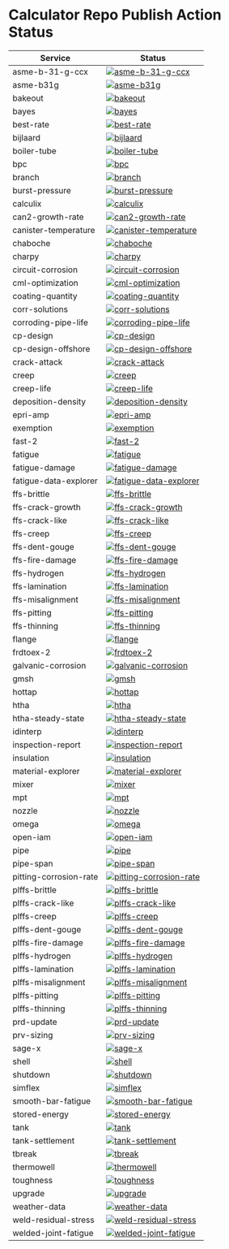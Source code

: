 # Calculator Repo Publish Action Status


| Service | Status |
| ------------- | ------------- |
  | asme-b-31-g-ccx | [![asme-b-31-g-ccx](https://github.com/e2grnd/worker-asme-b31g-ccx/actions/workflows/publish.yml/badge.svg)](https://github.com/e2grnd/worker-asme-b31g-ccx/actions/workflows/publish.yml) |
| asme-b31g | [![asme-b31g](https://github.com/e2grnd/asmeB31G-calculator/actions/workflows/publish.yml/badge.svg)](https://github.com/e2grnd/asmeB31G-calculator/actions/workflows/publish.yml) |
| bakeout | [![bakeout](https://github.com/e2grnd/bakeout-backend/actions/workflows/publish.yml/badge.svg)](https://github.com/e2grnd/bakeout-backend/actions/workflows/publish.yml) |
| bayes | [![bayes](https://github.com/e2grnd/bayes-utils2/actions/workflows/publish.yml/badge.svg)](https://github.com/e2grnd/bayes-utils2/actions/workflows/publish.yml) |
| best-rate | [![best-rate](https://github.com/e2grnd/bestRateCalculator/actions/workflows/publish.yml/badge.svg)](https://github.com/e2grnd/bestRateCalculator/actions/workflows/publish.yml) |
| bijlaard | [![bijlaard](https://github.com/e2grnd/bijlaard-calculator/actions/workflows/publish.yml/badge.svg)](https://github.com/e2grnd/bijlaard-calculator/actions/workflows/publish.yml) |
| boiler-tube | [![boiler-tube](https://github.com/e2grnd/boiler-tube-calculator/actions/workflows/publish.yml/badge.svg)](https://github.com/e2grnd/boiler-tube-calculator/actions/workflows/publish.yml) |
| bpc | [![bpc](https://github.com/e2grnd/buriedPipelinesCalculator/actions/workflows/publish.yml/badge.svg)](https://github.com/e2grnd/buriedPipelinesCalculator/actions/workflows/publish.yml) |
| branch | [![branch](https://github.com/e2grnd/branch-calculator/actions/workflows/publish.yml/badge.svg)](https://github.com/e2grnd/branch-calculator/actions/workflows/publish.yml) |
| burst-pressure | [![burst-pressure](https://github.com/e2grnd/burstp-calculator/actions/workflows/publish.yml/badge.svg)](https://github.com/e2grnd/burstp-calculator/actions/workflows/publish.yml) |
| calculix | [![calculix](https://github.com/e2grnd/worker-calculix/actions/workflows/publish.yml/badge.svg)](https://github.com/e2grnd/worker-calculix/actions/workflows/publish.yml) |
| can2-growth-rate | [![can2-growth-rate](https://github.com/e2grnd/can2AnnualGrowthRate/actions/workflows/publish.yml/badge.svg)](https://github.com/e2grnd/can2AnnualGrowthRate/actions/workflows/publish.yml) |
| canister-temperature | [![canister-temperature](https://github.com/e2grnd/can2TemperatureCorrelation/actions/workflows/publish.yml/badge.svg)](https://github.com/e2grnd/can2TemperatureCorrelation/actions/workflows/publish.yml) |
| chaboche | [![chaboche](https://github.com/e2grnd/chabocheFittingNew/actions/workflows/publish.yml/badge.svg)](https://github.com/e2grnd/chabocheFittingNew/actions/workflows/publish.yml) |
| charpy | [![charpy](https://github.com/e2grnd/charpy-calculator/actions/workflows/publish.yml/badge.svg)](https://github.com/e2grnd/charpy-calculator/actions/workflows/publish.yml) |
| circuit-corrosion | [![circuit-corrosion](https://github.com/e2grnd/cmlwise-calculator/actions/workflows/publish.yml/badge.svg)](https://github.com/e2grnd/cmlwise-calculator/actions/workflows/publish.yml) |
| cml-optimization | [![cml-optimization](https://github.com/e2grnd/cmlOptimizationWrapper/actions/workflows/publish.yml/badge.svg)](https://github.com/e2grnd/cmlOptimizationWrapper/actions/workflows/publish.yml) |
| coating-quantity | [![coating-quantity](https://github.com/e2grnd/coatingQuantityApp/actions/workflows/publish.yml/badge.svg)](https://github.com/e2grnd/coatingQuantityApp/actions/workflows/publish.yml) |
| corr-solutions | [![corr-solutions](https://github.com/e2grnd/pyCorrSolutionsDA/actions/workflows/publish.yml/badge.svg)](https://github.com/e2grnd/pyCorrSolutionsDA/actions/workflows/publish.yml) |
| corroding-pipe-life | [![corroding-pipe-life](https://github.com/e2grnd/ProbabilityPipelineCorrosionFailure/actions/workflows/publish.yml/badge.svg)](https://github.com/e2grnd/ProbabilityPipelineCorrosionFailure/actions/workflows/publish.yml) |
| cp-design | [![cp-design](https://github.com/e2grnd/CPDesignCalculators/actions/workflows/publish.yml/badge.svg)](https://github.com/e2grnd/CPDesignCalculators/actions/workflows/publish.yml) |
| cp-design-offshore | [![cp-design-offshore](https://github.com/e2grnd/cpDesignOffshore/actions/workflows/publish.yml/badge.svg)](https://github.com/e2grnd/cpDesignOffshore/actions/workflows/publish.yml) |
| crack-attack | [![crack-attack](https://github.com/e2grnd/crackattack-calculator/actions/workflows/publish.yml/badge.svg)](https://github.com/e2grnd/crackattack-calculator/actions/workflows/publish.yml) |
| creep | [![creep](https://github.com/e2grnd/lot_centered_analysis/actions/workflows/publish.yml/badge.svg)](https://github.com/e2grnd/lot_centered_analysis/actions/workflows/publish.yml) |
| creep-life | [![creep-life](https://github.com/e2grnd/creep-life-calculator/actions/workflows/publish.yml/badge.svg)](https://github.com/e2grnd/creep-life-calculator/actions/workflows/publish.yml) |
| deposition-density | [![deposition-density](https://github.com/e2grnd/depositionDensity/actions/workflows/publish.yml/badge.svg)](https://github.com/e2grnd/depositionDensity/actions/workflows/publish.yml) |
| epri-amp | [![epri-amp](https://github.com/e2grnd/epriAmpCalculator/actions/workflows/publish.yml/badge.svg)](https://github.com/e2grnd/epriAmpCalculator/actions/workflows/publish.yml) |
| exemption | [![exemption](https://github.com/e2grnd/exemption-backend/actions/workflows/publish.yml/badge.svg)](https://github.com/e2grnd/exemption-backend/actions/workflows/publish.yml) |
| fast-2 | [![fast-2](https://github.com/e2grnd/fast2-calculator/actions/workflows/publish.yml/badge.svg)](https://github.com/e2grnd/fast2-calculator/actions/workflows/publish.yml) |
| fatigue | [![fatigue](https://github.com/e2grnd/FatigueDataAnalysisApp/actions/workflows/publish.yml/badge.svg)](https://github.com/e2grnd/FatigueDataAnalysisApp/actions/workflows/publish.yml) |
| fatigue-damage | [![fatigue-damage](https://github.com/e2grnd/FatigueDamageApp/actions/workflows/publish.yml/badge.svg)](https://github.com/e2grnd/FatigueDamageApp/actions/workflows/publish.yml) |
| fatigue-data-explorer | [![fatigue-data-explorer](https://github.com/e2grnd/FatigueDataExplorerApp/actions/workflows/publish.yml/badge.svg)](https://github.com/e2grnd/FatigueDataExplorerApp/actions/workflows/publish.yml) |
| ffs-brittle | [![ffs-brittle](https://github.com/e2grnd/ffs-brittle-calculator/actions/workflows/publish.yml/badge.svg)](https://github.com/e2grnd/ffs-brittle-calculator/actions/workflows/publish.yml) |
| ffs-crack-growth | [![ffs-crack-growth](https://github.com/e2grnd/ffs-crack-growth-calculator/actions/workflows/publish.yml/badge.svg)](https://github.com/e2grnd/ffs-crack-growth-calculator/actions/workflows/publish.yml) |
| ffs-crack-like | [![ffs-crack-like](https://github.com/e2grnd/ffs-cracking-calculator/actions/workflows/publish.yml/badge.svg)](https://github.com/e2grnd/ffs-cracking-calculator/actions/workflows/publish.yml) |
| ffs-creep | [![ffs-creep](https://github.com/e2grnd/ffs-creep-calculator/actions/workflows/publish.yml/badge.svg)](https://github.com/e2grnd/ffs-creep-calculator/actions/workflows/publish.yml) |
| ffs-dent-gouge | [![ffs-dent-gouge](https://github.com/e2grnd/ffs-dent-gouge-calculator/actions/workflows/publish.yml/badge.svg)](https://github.com/e2grnd/ffs-dent-gouge-calculator/actions/workflows/publish.yml) |
| ffs-fire-damage | [![ffs-fire-damage](https://github.com/e2grnd/ffs-fire-damage-calculator/actions/workflows/publish.yml/badge.svg)](https://github.com/e2grnd/ffs-fire-damage-calculator/actions/workflows/publish.yml) |
| ffs-hydrogen | [![ffs-hydrogen](https://github.com/e2grnd/ffs-hydrogen-calculator/actions/workflows/publish.yml/badge.svg)](https://github.com/e2grnd/ffs-hydrogen-calculator/actions/workflows/publish.yml) |
| ffs-lamination | [![ffs-lamination](https://github.com/e2grnd/ffs-laminations-calculator/actions/workflows/publish.yml/badge.svg)](https://github.com/e2grnd/ffs-laminations-calculator/actions/workflows/publish.yml) |
| ffs-misalignment | [![ffs-misalignment](https://github.com/e2grnd/ffs-misalignment-calculator/actions/workflows/publish.yml/badge.svg)](https://github.com/e2grnd/ffs-misalignment-calculator/actions/workflows/publish.yml) |
| ffs-pitting | [![ffs-pitting](https://github.com/e2grnd/ffs-pitting-calculator/actions/workflows/publish.yml/badge.svg)](https://github.com/e2grnd/ffs-pitting-calculator/actions/workflows/publish.yml) |
| ffs-thinning | [![ffs-thinning](https://github.com/e2grnd/ffs-thinning-calculator/actions/workflows/publish.yml/badge.svg)](https://github.com/e2grnd/ffs-thinning-calculator/actions/workflows/publish.yml) |
| flange | [![flange](https://github.com/e2grnd/flange-calculator/actions/workflows/publish.yml/badge.svg)](https://github.com/e2grnd/flange-calculator/actions/workflows/publish.yml) |
| frdtoex-2 | [![frdtoex-2](https://github.com/e2grnd/worker-frdtoex2/actions/workflows/publish.yml/badge.svg)](https://github.com/e2grnd/worker-frdtoex2/actions/workflows/publish.yml) |
| galvanic-corrosion | [![galvanic-corrosion](https://github.com/e2grnd/GalvanicCorrosionRateApp/actions/workflows/publish.yml/badge.svg)](https://github.com/e2grnd/GalvanicCorrosionRateApp/actions/workflows/publish.yml) |
| gmsh | [![gmsh](https://github.com/e2grnd/worker-gmsh/actions/workflows/publish.yml/badge.svg)](https://github.com/e2grnd/worker-gmsh/actions/workflows/publish.yml) |
| hottap | [![hottap](https://github.com/e2grnd/hottap-calculator/actions/workflows/publish.yml/badge.svg)](https://github.com/e2grnd/hottap-calculator/actions/workflows/publish.yml) |
| htha | [![htha](https://github.com/e2grnd/htha-backend-src/actions/workflows/publish.yml/badge.svg)](https://github.com/e2grnd/htha-backend-src/actions/workflows/publish.yml) |
| htha-steady-state | [![htha-steady-state](https://github.com/e2grnd/htha-steady-state/actions/workflows/publish.yml/badge.svg)](https://github.com/e2grnd/htha-steady-state/actions/workflows/publish.yml) |
| idinterp | [![idinterp](https://github.com/e2grnd/idinterp-calculator/actions/workflows/publish.yml/badge.svg)](https://github.com/e2grnd/idinterp-calculator/actions/workflows/publish.yml) |
| inspection-report | [![inspection-report](https://github.com/e2grnd/inspection-report-calculator/actions/workflows/publish.yml/badge.svg)](https://github.com/e2grnd/inspection-report-calculator/actions/workflows/publish.yml) |
| insulation | [![insulation](https://github.com/e2grnd/insulation-calculator/actions/workflows/publish.yml/badge.svg)](https://github.com/e2grnd/insulation-calculator/actions/workflows/publish.yml) |
| material-explorer | [![material-explorer](https://github.com/e2grnd/material-explorer-calculator/actions/workflows/publish.yml/badge.svg)](https://github.com/e2grnd/material-explorer-calculator/actions/workflows/publish.yml) |
| mixer | [![mixer](https://github.com/e2grnd/fluid-explorer-backend/actions/workflows/publish.yml/badge.svg)](https://github.com/e2grnd/fluid-explorer-backend/actions/workflows/publish.yml) |
| mpt | [![mpt](https://github.com/e2grnd/MPT-backend/actions/workflows/publish.yml/badge.svg)](https://github.com/e2grnd/MPT-backend/actions/workflows/publish.yml) |
| nozzle | [![nozzle](https://github.com/e2grnd/nozzle-calculator/actions/workflows/publish.yml/badge.svg)](https://github.com/e2grnd/nozzle-calculator/actions/workflows/publish.yml) |
| omega | [![omega](https://github.com/e2grnd/omegaFitting/actions/workflows/publish.yml/badge.svg)](https://github.com/e2grnd/omegaFitting/actions/workflows/publish.yml) |
| open-iam | [![open-iam](https://github.com/e2grnd/openIAMWrapper/actions/workflows/publish.yml/badge.svg)](https://github.com/e2grnd/openIAMWrapper/actions/workflows/publish.yml) |
| pipe | [![pipe](https://github.com/e2grnd/pipe-pt-calculator/actions/workflows/publish.yml/badge.svg)](https://github.com/e2grnd/pipe-pt-calculator/actions/workflows/publish.yml) |
| pipe-span | [![pipe-span](https://github.com/e2grnd/pipe-span-calculator/actions/workflows/publish.yml/badge.svg)](https://github.com/e2grnd/pipe-span-calculator/actions/workflows/publish.yml) |
| pitting-corrosion-rate | [![pitting-corrosion-rate](https://github.com/e2grnd/PittingCorrosionRateApp/actions/workflows/publish.yml/badge.svg)](https://github.com/e2grnd/PittingCorrosionRateApp/actions/workflows/publish.yml) |
| plffs-brittle | [![plffs-brittle](https://github.com/e2grnd/pipeline-ffs-brittle-calculator/actions/workflows/publish.yml/badge.svg)](https://github.com/e2grnd/pipeline-ffs-brittle-calculator/actions/workflows/publish.yml) |
| plffs-crack-like | [![plffs-crack-like](https://github.com/e2grnd/pipeline-ffs-cracking-calculator/actions/workflows/publish.yml/badge.svg)](https://github.com/e2grnd/pipeline-ffs-cracking-calculator/actions/workflows/publish.yml) |
| plffs-creep | [![plffs-creep](https://github.com/e2grnd/pipeline-ffs-creep-calculator/actions/workflows/publish.yml/badge.svg)](https://github.com/e2grnd/pipeline-ffs-creep-calculator/actions/workflows/publish.yml) |
| plffs-dent-gouge | [![plffs-dent-gouge](https://github.com/e2grnd/pipeline-ffs-dent-gouge-calculator/actions/workflows/publish.yml/badge.svg)](https://github.com/e2grnd/pipeline-ffs-dent-gouge-calculator/actions/workflows/publish.yml) |
| plffs-fire-damage | [![plffs-fire-damage](https://github.com/e2grnd/pipeline-ffs-fire-damage-calculator/actions/workflows/publish.yml/badge.svg)](https://github.com/e2grnd/pipeline-ffs-fire-damage-calculator/actions/workflows/publish.yml) |
| plffs-hydrogen | [![plffs-hydrogen](https://github.com/e2grnd/pipeline-ffs-hydrogen-calculator/actions/workflows/publish.yml/badge.svg)](https://github.com/e2grnd/pipeline-ffs-hydrogen-calculator/actions/workflows/publish.yml) |
| plffs-lamination | [![plffs-lamination](https://github.com/e2grnd/pipeline-ffs-laminations-calculator/actions/workflows/publish.yml/badge.svg)](https://github.com/e2grnd/pipeline-ffs-laminations-calculator/actions/workflows/publish.yml) |
| plffs-misalignment | [![plffs-misalignment](https://github.com/e2grnd/pipeline-ffs-misalignment-calculator/actions/workflows/publish.yml/badge.svg)](https://github.com/e2grnd/pipeline-ffs-misalignment-calculator/actions/workflows/publish.yml) |
| plffs-pitting | [![plffs-pitting](https://github.com/e2grnd/pipeline-ffs-pitting-calculator/actions/workflows/publish.yml/badge.svg)](https://github.com/e2grnd/pipeline-ffs-pitting-calculator/actions/workflows/publish.yml) |
| plffs-thinning | [![plffs-thinning](https://github.com/e2grnd/pipeline-ffs-thinning-calculator/actions/workflows/publish.yml/badge.svg)](https://github.com/e2grnd/pipeline-ffs-thinning-calculator/actions/workflows/publish.yml) |
| prd-update | [![prd-update](https://github.com/e2grnd/PRDUpdating/actions/workflows/publish.yml/badge.svg)](https://github.com/e2grnd/PRDUpdating/actions/workflows/publish.yml) |
| prv-sizing | [![prv-sizing](https://github.com/e2grnd/PRELIEFD-Calculator/actions/workflows/publish.yml/badge.svg)](https://github.com/e2grnd/PRELIEFD-Calculator/actions/workflows/publish.yml) |
| sage-x | [![sage-x](https://github.com/e2grnd/sageLimitless/actions/workflows/publish.yml/badge.svg)](https://github.com/e2grnd/sageLimitless/actions/workflows/publish.yml) |
| shell | [![shell](https://github.com/e2grnd/shell-pt-calculator/actions/workflows/publish.yml/badge.svg)](https://github.com/e2grnd/shell-pt-calculator/actions/workflows/publish.yml) |
| shutdown | [![shutdown](https://github.com/e2grnd/shutdown-backend/actions/workflows/publish.yml/badge.svg)](https://github.com/e2grnd/shutdown-backend/actions/workflows/publish.yml) |
| simflex | [![simflex](https://github.com/e2grnd/simflexCalculator/actions/workflows/publish.yml/badge.svg)](https://github.com/e2grnd/simflexCalculator/actions/workflows/publish.yml) |
| smooth-bar-fatigue | [![smooth-bar-fatigue](https://github.com/e2grnd/SmoothBarFatigueLife/actions/workflows/publish.yml/badge.svg)](https://github.com/e2grnd/SmoothBarFatigueLife/actions/workflows/publish.yml) |
| stored-energy | [![stored-energy](https://github.com/e2grnd/stored-energy-calculator/actions/workflows/publish.yml/badge.svg)](https://github.com/e2grnd/stored-energy-calculator/actions/workflows/publish.yml) |
| tank | [![tank](https://github.com/e2grnd/tank-thickness-calculator/actions/workflows/publish.yml/badge.svg)](https://github.com/e2grnd/tank-thickness-calculator/actions/workflows/publish.yml) |
| tank-settlement | [![tank-settlement](https://github.com/e2grnd/tank-settlement-calculator/actions/workflows/publish.yml/badge.svg)](https://github.com/e2grnd/tank-settlement-calculator/actions/workflows/publish.yml) |
| tbreak | [![tbreak](https://github.com/e2grnd/tbreak/actions/workflows/publish.yml/badge.svg)](https://github.com/e2grnd/tbreak/actions/workflows/publish.yml) |
| thermowell | [![thermowell](https://github.com/e2grnd/thermowellsCalculator/actions/workflows/publish.yml/badge.svg)](https://github.com/e2grnd/thermowellsCalculator/actions/workflows/publish.yml) |
| toughness | [![toughness](https://github.com/e2grnd/toughness-backend/actions/workflows/publish.yml/badge.svg)](https://github.com/e2grnd/toughness-backend/actions/workflows/publish.yml) |
| upgrade | [![upgrade](https://github.com/e2grnd/upgrade/actions/workflows/publish.yml/badge.svg)](https://github.com/e2grnd/upgrade/actions/workflows/publish.yml) |
| weather-data | [![weather-data](https://github.com/e2grnd/can2WeatherData/actions/workflows/publish.yml/badge.svg)](https://github.com/e2grnd/can2WeatherData/actions/workflows/publish.yml) |
| weld-residual-stress | [![weld-residual-stress](https://github.com/e2grnd/weldResidualStress/actions/workflows/publish.yml/badge.svg)](https://github.com/e2grnd/weldResidualStress/actions/workflows/publish.yml) |
| welded-joint-fatigue | [![welded-joint-fatigue](https://github.com/e2grnd/WeldedJointFatigueLifeApp/actions/workflows/publish.yml/badge.svg)](https://github.com/e2grnd/WeldedJointFatigueLifeApp/actions/workflows/publish.yml) |
